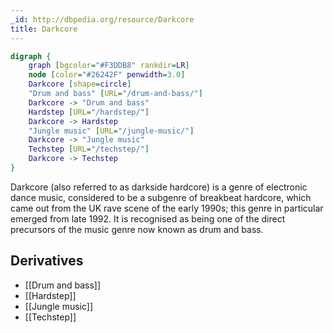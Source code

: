 ```yaml
---
_id: http://dbpedia.org/resource/Darkcore
title: Darkcore
---
```


```dot
digraph {
	graph [bgcolor="#F3DDB8" rankdir=LR]
	node [color="#26242F" penwidth=3.0]
	Darkcore [shape=circle]
	"Drum and bass" [URL="/drum-and-bass/"]
	Darkcore -> "Drum and bass"
	Hardstep [URL="/hardstep/"]
	Darkcore -> Hardstep
	"Jungle music" [URL="/jungle-music/"]
	Darkcore -> "Jungle music"
	Techstep [URL="/techstep/"]
	Darkcore -> Techstep
}
```

Darkcore (also referred to as darkside hardcore) is a genre of electronic dance music, considered to be a subgenre of breakbeat hardcore, which came out from the UK rave scene of the early 1990s; this genre in particular emerged from late 1992. It is recognised as being one of the direct precursors of the music genre now known as drum and bass.

## Derivatives
- [[Drum and bass]]
- [[Hardstep]]
- [[Jungle music]]
- [[Techstep]]
